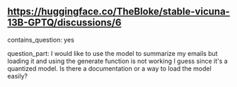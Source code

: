 ## https://huggingface.co/TheBloke/stable-vicuna-13B-GPTQ/discussions/6

contains_question: yes

question_part: I would like to use the model to summarize my emails but loading it and using the generate function is not working I guess since it's a quantized model. Is there a documentation or a way to load the model easily?